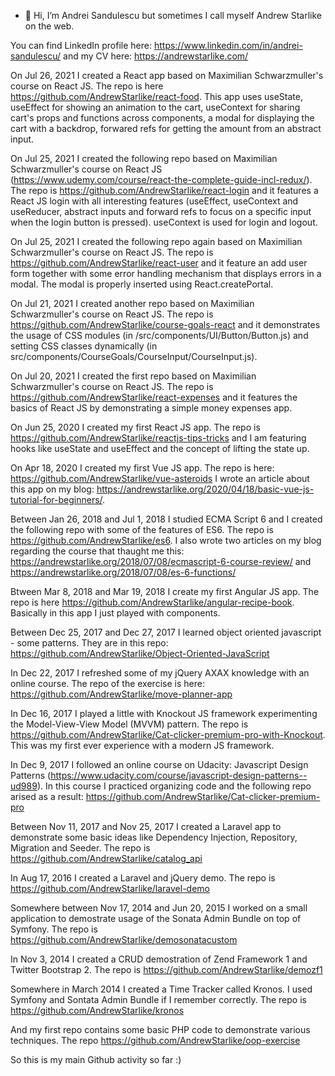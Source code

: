- 👋 Hi, I’m Andrei Sandulescu but sometimes I call myself Andrew Starlike on the web.

You can find LinkedIn profile here: https://www.linkedin.com/in/andrei-sandulescu/ and my CV here: https://andrewstarlike.com/

On Jul 26, 2021 I created a React app based on Maximilian Schwarzmuller's course on React JS. The repo is here https://github.com/AndrewStarlike/react-food. This app uses useState, useEffect for showing an animation to the cart, useContext for sharing cart's props and functions across components, a modal for displaying the cart with a backdrop, forwared refs for getting the amount from an abstract input.

On Jul 25, 2021 I created the following repo based on Maximilian Schwarzmuller's course on React JS (https://www.udemy.com/course/react-the-complete-guide-incl-redux/). The repo is https://github.com/AndrewStarlike/react-login and it features a React JS login with all interesting features (useEffect, useContext and useReducer, abstract inputs and forward refs to focus on a specific input when the login button is pressed). useContext is used for login and logout.

On Jul 25, 2021 I created the following repo again based on Maximilian Schwarzmuller's course on React JS. The repo is https://github.com/AndrewStarlike/react-user and it feature an add user form together with some error handling mechanism that displays errors in a modal. The modal is properly inserted using React.createPortal.

On Jul 21, 2021 I created another repo based on Maximilian Schwarzmuller's course on React JS. The repo is https://github.com/AndrewStarlike/course-goals-react and it demonstrates the usage of CSS modules (in /src/components/UI/Button/Button.js) and setting CSS classes dynamically (in src/components/CourseGoals/CourseInput/CourseInput.js).

On Jul 20, 2021 I created the first repo based on Maximilian Schwarzmuller's course on React JS. The repo is https://github.com/AndrewStarlike/react-expenses and it features the basics of React JS by demonstrating a simple money expenses app.

On Jun 25, 2020 I created my first React JS app. The repo is https://github.com/AndrewStarlike/reactjs-tips-tricks and I am featuring hooks like useState and useEffect and the concept of lifting the state up.

On Apr 18, 2020 I created my first Vue JS app. The repo is here: https://github.com/AndrewStarlike/vue-asteroids I wrote an article about this app on my blog: https://andrewstarlike.org/2020/04/18/basic-vue-js-tutorial-for-beginners/.

Between Jan 26, 2018 and Jul 1, 2018 I studied ECMA Script 6 and I created the following repo with some of the features of ES6. The repo is https://github.com/AndrewStarlike/es6. I also wrote two articles on my blog regarding the course that thaught me this: https://andrewstarlike.org/2018/07/08/ecmascript-6-course-review/ and https://andrewstarlike.org/2018/07/08/es-6-functions/

Btween Mar 8, 2018 and Mar 19, 2018 I create my first Angular JS app. The repo is here https://github.com/AndrewStarlike/angular-recipe-book. Basically in this app I just played with components.

Between Dec 25, 2017 and Dec 27, 2017 I learned object oriented javascript - some patterns. They are in this repo: https://github.com/AndrewStarlike/Object-Oriented-JavaScript

In Dec 22, 2017 I refreshed some of my jQuery AXAX knowledge with an online course. The repo of the exercise is here: https://github.com/AndrewStarlike/move-planner-app

In Dec 16, 2017 I played a little with Knockout JS framework experimenting the Model-View-View Model (MVVM) pattern. The repo is https://github.com/AndrewStarlike/Cat-clicker-premium-pro-with-Knockout. This was my first ever experience with a modern JS framework.

In Dec 9, 2017 I followed an online course on Udacity: Javascript Design Patterns (https://www.udacity.com/course/javascript-design-patterns--ud989). In this course I practiced organizing code and the following repo arised as a result: https://github.com/AndrewStarlike/Cat-clicker-premium-pro

Between  Nov 11, 2017 and Nov 25, 2017 I created a Laravel app to demonstrate some basic ideas like Dependency Injection, Repository, Migration and Seeder. The repo is https://github.com/AndrewStarlike/catalog_api

In Aug 17, 2016 I created a Laravel and jQuery demo. The repo is https://github.com/AndrewStarlike/laravel-demo

Somewhere between Nov 17, 2014 and Jun 20, 2015 I worked on a small application to demostrate usage of the Sonata Admin Bundle on top of Symfony. The repo is https://github.com/AndrewStarlike/demosonatacustom

In Nov 3, 2014 I created a CRUD demostration of Zend Framework 1 and Twitter Bootstrap 2. The repo is https://github.com/AndrewStarlike/demozf1

Somewhere in March 2014 I created a Time Tracker called Kronos. I used Symfony and Sontata Admin Bundle if I remember correctly. The repo is https://github.com/AndrewStarlike/kronos 

And my first repo contains some basic PHP code to demonstrate various techniques. The repo https://github.com/AndrewStarlike/oop-exercise

So this is my main Github activity so far :)
